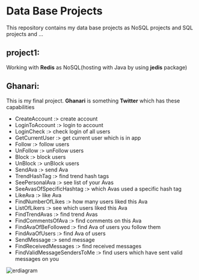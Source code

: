 # Data Base Projects
This repository contains my data base projects as NoSQL projects and SQL projects and ...<br/>
## project1:
Working with **Redis** as NoSQL(hosting with Java by using **jedis** package)<br/>
## Ghanari:
This is my final project. **Ghanari** is something **Twitter** which has these capabilities <br/>
* CreateAccount :> create account
* LoginToAccount :> login to account
* LoginCheck :> check login of all users
* GetCurrentUser :> get current user which is in app
* Follow :> follow users
* UnFollow :> unFollow users
* Block :> block users
* UnBlock :> unBlock users
* SendAva :> send Ava
* TrendHashTag :> find trend hash tags
* SeePersonalAva :> see list of your Avas
* SeeAvasOfSpecificHashtag :> which Avas used a specific hash tag
* LikeAva :> like Ava
* FindNumberOfLikes :> how many users liked this Ava
* ListOfLikers :> see which users liked this Ava
* FindTrendAvas :> find trend Avas
* FindCommentsOfAva :> find comments on this Ava
* FindAvaOfBeFollowed :> find Ava of users you follow them
* FindAvaOfUsers :> find Ava of users
* SendMessage :> send message
* FindReceivedMessages :> find received messages
* FindValidMessageSendersToMe :> find users which have sent valid messages on you

![erdiagram](https://github.com/JavadZandiyeh/AUT-database-projects/blob/main/ghanari_faze2/erdiagram.png)
